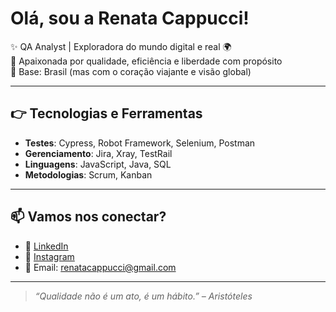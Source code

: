 # Olá, sou a Renata Cappucci! 

✨ QA Analyst | Exploradora do mundo digital e real 🌍  
🎯 Apaixonada por qualidade, eficiência e liberdade com propósito  
📍 Base: Brasil (mas com o coração viajante e visão global)

---

## 👉 Tecnologias e Ferramentas

- **Testes**: Cypress, Robot Framework, Selenium, Postman  
- **Gerenciamento**: Jira, Xray, TestRail  
- **Linguagens**: JavaScript, Java, SQL   
- **Metodologias**: Scrum, Kanban  

---

## 📫 Vamos nos conectar?

- 💼 [LinkedIn](https://www.linkedin.com/in/renata-cappucci-/)  
- 📸 [Instagram](https://www.instagram.com/recappucci)  
- 💌 Email: renatacappucci@gmail.com  

---

> _“Qualidade não é um ato, é um hábito.” – Aristóteles_

